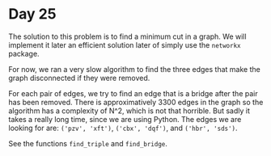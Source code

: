 # Day 25

The solution to this problem is to find a minimum cut in a graph. We will implement it later an efficient solution later
of simply use the `networkx` package.

For now, we ran a very slow algorithm to find the three edges that make the graph disconnected if they were removed.

For each pair of edges, we try to find an edge that is a bridge after the pair has been removed. There is approximatively 3300 edges
in the graph  so the algorithm has a complexity of N^2, which is not that horrible. But sadly it takes a really long time, since we
are using Python. The edges we are looking for are: `('pzv', 'xft')`, `('cbx', 'dqf')`, and `('hbr', 'sds')`.

See the functions `find_triple` and `find_bridge`.
